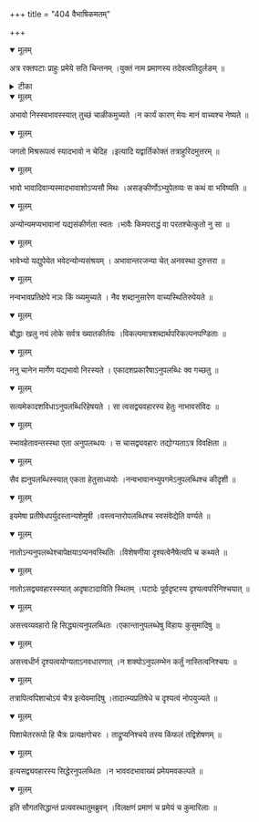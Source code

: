 +++
title = "404 वैभाषिकमतम्"

+++


<details open><summary>मूलम्</summary>

अत्र रक्तपटाः प्राहुः प्रमेये सति चिन्तनम् ।युक्तं नाम प्रमाणस्य तदेवत्वतिदुर्लङम् ॥
</details>



<details><summary>टीका</summary>

न्या. म.[49]
</details>



<details open><summary>मूलम्</summary>

अभावो निस्स्वभावस्स्यात् तुच्छं चाळीकमुच्यते ।न कार्यं कारण् मेयः मानं वाच्यश्च नेष्यते ॥
</details>



<details open><summary>मूलम्</summary>

जगतो मिश्ररूपत्वं स्यादभावो न चेदिह ।इत्यादि यद्वार्तिकोक्तं तत्राहुरिदमुत्तरम् ॥
</details>



<details open><summary>मूलम्</summary>

भावो भावादिवान्यस्मादभावाशोऽप्यसौ मिथः ।असङ्कीर्णोऽभ्युपेतव्यः स कथं वा भविष्यति ॥
</details>



<details open><summary>मूलम्</summary>

अन्योन्यमप्यभावानां यद्यसंकीर्णता स्वतः ।भावैः किमपराद्धं वा परतश्चेत्कुतो नु सा ॥
</details>



<details open><summary>मूलम्</summary>

भावेभ्यो यद्युपेयेत भवेदन्योन्यसंश्रयम् । अभावान्तरजन्या चेत् अनवस्था दुरुत्तरा ॥
</details>



<details open><summary>मूलम्</summary>

नन्वभावप्रतिक्षेपे नञः किं व्च्यमुच्यते । नैव शब्दानुसारेण वाच्यस्थितिरुपेयते ॥
</details>



<details open><summary>मूलम्</summary>

बौद्धाः खलु नयं लोके सर्वत्र ख्यातकीर्तयः ।विकल्पमात्रशब्दार्थपरिकल्पनपण्डिताः ॥
</details>



<details open><summary>मूलम्</summary>

ननु चानेन मार्गेण यद्यभावो निरस्यते । एकादशप्रकारैषाऽनुपलब्धिः क्व गच्छतु ॥
</details>



<details open><summary>मूलम्</summary>

सत्यमेकादशविधाऽनुपलब्धिरिहेषयते । सा त्वसद्व्यवहारस्य हेतुः नाभावसंविदः ॥
</details>



<details open><summary>मूलम्</summary>

स्भावहेतावन्तस्स्था एता अनुपलब्धयः । स चासद्व्यवहारः तद्योग्यताऽत्र विवक्षिता ॥
</details>



<details open><summary>मूलम्</summary>

सैव ह्यनुपलब्धिस्स्यात् एकता हेतुसाध्ययोः ।नन्वभावानभ्युपगमेऽनुपलब्धिश्च कीदृशी ॥
</details>



<details open><summary>मूलम्</summary>

इयमेषा प्रतीषेधपर्युदस्तान्यशेमुषी ।वस्त्वन्तरोपलब्धिश्च स्वसंवेद्येति वर्ण्यते ॥
</details>



<details open><summary>मूलम्</summary>

नातोऽन्यनुपलब्धेश्चापेक्षयाऽप्यनवस्थितिः ।विशेषणीया दृश्यत्वेनैषेत्यपि च कथ्यते ॥
</details>



<details open><summary>मूलम्</summary>

नातोऽसद्व्यवहारस्स्यात् अदृषाटादाविति स्थितम् ।घटादेः पूर्वदृष्टस्य दृश्यत्वपरिनिश्चयात् ॥
</details>



<details open><summary>मूलम्</summary>

असत्त्वव्यवहारो हि सिद्ध्यत्यनुपलब्धितः ।एकान्तानुपलब्धेषु विहायः कुसुमादिषु ॥
</details>



<details open><summary>मूलम्</summary>

असत्त्वधीर्न दृश्यत्वयोग्यताऽनवधारणात् ।न शक्योऽनुपलम्भेन कर्तुं नास्तित्वनिश्चयः ॥
</details>



<details open><summary>मूलम्</summary>

तत्रापित्वपिशाचोऽयं चैत्र इत्येवमादिषु ।तादात्म्यप्रतिषेधे च दृश्यत्वं नोपयुज्यते ॥
</details>



<details open><summary>मूलम्</summary>

पिशाचेतररूपो हि चैत्रः प्रत्यक्षगोचरः । ताद्रूप्यनिश्चये तस्य किंफलं तद्विशेषणम् ॥
</details>



<details open><summary>मूलम्</summary>

इत्यसद्व्यवहारस्य सिद्धेरनुपलब्धितः ।न भाववदभावाख्यं प्रमेयमवकल्पते ॥
</details>



<details open><summary>मूलम्</summary>

इति सौगतसिद्धान्तं प्रत्यवस्थातुमब्रुवन् ।विलक्षणं प्रमाणं च प्रमेयं च कुमारिलाः ॥
</details>


